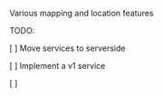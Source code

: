 Various mapping and location features

TODO:

[ ] Move services to serverside

[ ] Implement a v1 service

[ ] 
